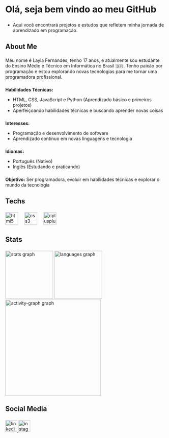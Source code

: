 <h1 align="left">Olá, seja bem vindo ao meu GitHub</h1>

###

- Aqui você encontrará projetos e estudos que refletem minha jornada de aprendizado em programação.

###

<h2 align="left">About Me</h2>

###
Meu nome é Layla Fernandes, tenho 17 anos, e atualmente sou estudante do Ensino Médio e Técnico em Informática no Brasil 🇧🇷. Tenho paixão por programação e estou explorando novas tecnologias para me tornar uma programadora profissional.
###
**Habilidades Técnicas:**
- HTML, CSS, JavaScript e Python (Aprendizado básico e primeiros projetos)
- Aperfeiçoando habilidades técnicas e buscando aprender novas coisas
###
**Interesses:**
- Programação e desenvolvimento de software
- Aprendizado contínuo em novas linguagens e tecnologia
###
**Idiomas:**
- Português (Nativo)
- Inglês (Estudando e praticando)
###
**Objetivo:** Ser programadora, evoluir em habilidades técnicas e explorar o mundo da tecnologia

###

<h2 align="left">Techs</h2>

###

<div align="left">
  <img src="https://cdn.jsdelivr.net/gh/devicons/devicon/icons/html5/html5-original.svg" height="40" alt="html5 logo"  />
  <img width="12" />
  <img src="https://cdn.jsdelivr.net/gh/devicons/devicon/icons/css3/css3-original.svg" height="40" alt="css3 logo"  />
  <img width="12" />
  <img src="https://cdn.jsdelivr.net/gh/devicons/devicon/icons/cplusplus/cplusplus-original.svg" height="40" alt="cplusplus logo"  />
</div>

###

<h2 align="left">Stats</h2>

###

<div align="left">
  <img src="https://github-readme-stats.vercel.app/api?username=LaylaFernandes16&hide_title=false&hide_rank=false&show_icons=true&include_all_commits=true&count_private=true&disable_animations=false&theme=gotham&locale=en&hide_border=false&order=1&custom_title=Layla%20Fernandes's%20GitHub%20Stats" height="150" alt="stats graph"  />
  <img src="https://github-readme-stats.vercel.app/api/top-langs?username=LaylaFernandes16&locale=en&hide_title=false&layout=compact&card_width=320&langs_count=5&theme=gotham&hide_border=false&order=2" height="150" alt="languages graph"  />
  <img src="https://github-readme-activity-graph.vercel.app/graph?username=LaylaFernandes16&radius=16&theme=gotham&area=true&order=5" height="300" alt="activity-graph graph"  />
</div>

###

<h2 align="left">Social Media</h2>

###

<div align="left">
  <a href="https://www.linkedin.com/in/layla-fernandes-b488b5332/" target="_blank">
    <img src="https://img.shields.io/static/v1?message=LinkedIn&logo=linkedin&label=&color=0077B5&logoColor=white&labelColor=&style=for-the-badge" height="37" alt="linkedin logo"  />
  </a>
  <a href="https://www.instagram.com/" target="_blank">
    <img src="https://img.shields.io/static/v1?message=Instagram&logo=instagram&label=&color=E4405F&logoColor=white&labelColor=&style=for-the-badge" height="37" alt="instagram logo"  />
  </a>
</div>

###
